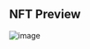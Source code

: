 ## NFT Preview

![image](https://user-images.githubusercontent.com/91787757/204749288-06314762-bad5-4d0f-be56-3ddc995fa3e2.png)
